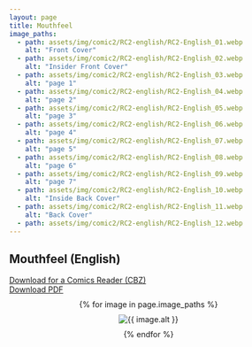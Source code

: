 ```yaml
---
layout: page
title: Mouthfeel
image_paths:
  - path: assets/img/comic2/RC2-english/RC2-English_01.webp 
    alt: "Front Cover"
  - path: assets/img/comic2/RC2-english/RC2-English_02.webp
    alt: "Insider Front Cover"
  - path: assets/img/comic2/RC2-english/RC2-English_03.webp
    alt: "page 1"
  - path: assets/img/comic2/RC2-english/RC2-English_04.webp
    alt: "page 2"
  - path: assets/img/comic2/RC2-english/RC2-English_05.webp
    alt: "page 3"
  - path: assets/img/comic2/RC2-english/RC2-English_06.webp
    alt: "page 4"
  - path: assets/img/comic2/RC2-english/RC2-English_07.webp
    alt: "page 5"
  - path: assets/img/comic2/RC2-english/RC2-English_08.webp
    alt: "page 6"
  - path: assets/img/comic2/RC2-english/RC2-English_09.webp
    alt: "page 7"
  - path: assets/img/comic2/RC2-english/RC2-English_10.webp
    alt: "Inside Back Cover"
  - path: assets/img/comic2/RC2-english/RC2-English_11.webp
    alt: "Back Cover"
  - path: assets/img/comic2/RC2-english/RC2-English_12.webp
---
```


<div class="col-lg-12 text-center">
	<h2 class="section-heading text-uppercase">Mouthfeel (English)</h2>
        <div class="text-muted">
           <a href="{{ site.url }}/downloads/comic2-english/RC2-English.cbz">Download for a Comics Reader (CBZ)</a>
        </div>
        <div class="text-muted">
           <a href="{{ site.url }}/downloads/comic2-english/RC2-English.pdf">Download PDF</a>
        </div>
        
</div>

<div style="display: flex; flex-direction: column; align-items: center; margin-top: 10px; margin-bottom: 30px;">
  {% for image in page.image_paths %}
    <img src="{{ image.path }}" alt="{{ image.alt }}" style="max-width: 80%; height: auto; margin: 10px;">
  {% endfor %}
</div>

